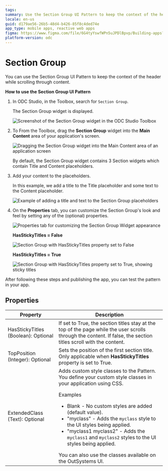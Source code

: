 ```yaml
---
tags: 
summary: Use the Section Group UI Pattern to keep the context of the header while progressively viewing more content by scrolling.
locale: en-us
guid: d179ae56-26b5-48d4-b426-85f8c4ded74e
app_type: mobile apps, reactive web apps
figma: https://www.figma.com/file/6G4tyYswfWPn5uJPDlBpvp/Building-apps?type=design&node-id=3203%3A11548&t=ZwHw8hXeFhwYsO5V-1
platform-version: odc
---
```


# Section Group

You can use the Section Group UI Pattern to keep the context of the header while scrolling through content.

**How to use the Section Group UI Pattern**

1. In ODC Studio, in the Toolbox, search for `Section Group`.
  
    The Section Group widget is displayed.

    ![Screenshot of the Section Group widget in the ODC Studio Toolbox](images/sectiongroup-1-ss.png "Section Group Widget in ODC Studio Toolbox") 

1. To From the Toolbox, drag the **Section Group** widget into the **Main Content** area of your application's screen.

    ![Dragging the Section Group widget into the Main Content area of an application screen](images/sectiongroup-2-ss.png "Dragging Section Group Widget into Main Content Area")

    By default, the Section Group widget contains 3 Section widgets which contain Title and Content placeholders.

1. Add your content to the placeholders.

    In this example, we add a title to the Title placeholder and some text to the Content placeholder. 

    ![Example of adding a title and text to the Section Group placeholders](images/sectiongroup-3-ss.png "Adding Content to Section Group Widget Placeholders")

1. On the **Properties** tab, you can customize the Section Group's look and feel by setting any of the (optional) properties.

    ![Properties tab for customizing the Section Group Widget appearance](images/sectiongroup-4-ss.png "Section Group Properties Tab")

    **HasStickyTitles = False**

    ![Section Group with HasStickyTitles property set to False](images/sectiongroup-5-ss.png "Section Group Widget with Non-Sticky Titles")

    **HasStickyTitles = True**

    ![Section Group with HasStickyTitles property set to True, showing sticky titles](images/sectiongroup-6-ss.png "Section Group Widget with Sticky Titles")

After following these steps and publishing the app, you can test the pattern in your app.

## Properties

| Property                            | Description                                                                                                                                                                                                                                                                                                                                                                                                                                                                                                                                                                                                            |
|-------------------------------------|------------------------------------------------------------------------------------------------------------------------------------------------------------------------------------------------------------------------------------------------------------------------------------------------------------------------------------------------------------------------------------------------------------------------------------------------------------------------------------------------------------------------------------------------------------------------------------------------------------------------|
| HasStickyTitles (Boolean): Optional | If set to True, the section titles stay at the top of the page while the user scrolls through the content. If false, the section titles scroll with the content.                                                                                                                                                                                                                                                                                                                                                                                                                                                       |
| TopPosition (Integer): Optional     | Sets the position of the first section title. Only applicable when **HasStickyTitles** property is set to True.                                                                                                                                                                                                                                                                                                                                                                                                                                                                                                        |
| ExtendedClass (Text): Optional      | Adds custom style classes to the Pattern. You define your custom style classes in your application using CSS. <p>Examples <ul><li>Blank - No custom styles are added (default value).</li><li>"myclass" - Adds the ``myclass`` style to the UI styles being applied.</li><li>"myclass1 myclass2" - Adds the ``myclass1`` and ``myclass2`` styles to the UI styles being applied.</li></ul></p>You can also use the classes available on the OutSystems UI. |

